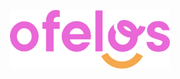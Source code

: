 <p align="center">
  <a href="https://ofelos.net" target="_blank">
    <img src="/logo.png?raw=true" width="256">
  </a>
</p>
